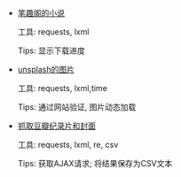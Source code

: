 
- [笔趣阁的小说](https://github.com/CuiCh/python-spider/blob/master/biqikan.py)

  工具: requests, lxml

  Tips: 显示下载进度


- [unsplash的图片](https://github.com/CuiCh/python-spider/blob/master/unsplash.py)

  工具: requests, lxml,time

  Tips: 通过网站验证, 图片动态加载


- [抓取豆瓣纪录片和封面](https://github.com/CuiCh/python-spider/blob/master/douban_documentary.py)

  工具: requests, lxml, re, csv

  Tips: 获取AJAX请求; 将结果保存为CSV文本